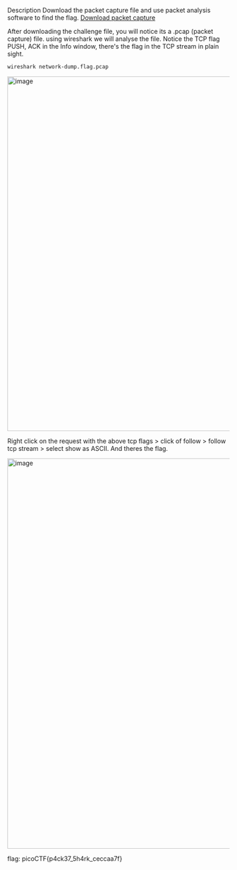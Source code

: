 Description
Download the packet capture file and use packet analysis software to find the flag.
    [Download packet capture](https://artifacts.picoctf.net/c/194/network-dump.flag.pcap)

After downloading the challenge file, you will notice its a .pcap (packet capture) file. using wireshark we will analyse the file.
Notice the TCP flag PUSH, ACK in the Info window, there's the flag in the TCP stream in plain sight.
```bash
wireshark network-dump.flag.pcap
```
<img width="1365" height="804" alt="image" src="https://github.com/user-attachments/assets/cd7d5f3a-517b-40e6-8ef5-9cd305dafd28" />

Right click  on the request with the above tcp flags > click of follow > follow tcp stream > select show as ASCII. And theres the flag.

<img width="994" height="885" alt="image" src="https://github.com/user-attachments/assets/40db8e68-d8a4-43ca-bb6a-926fc91496fc" />

flag: picoCTF{p4ck37_5h4rk_ceccaa7f}
